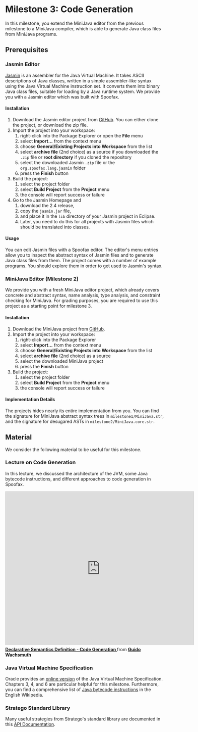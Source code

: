 # Milestone 3: Code Generation

In this milestone, you extend the MiniJava editor from the previous milestone to a MiniJava compiler, which is able to generate Java class files from MiniJava programs.

## Prerequisites

### Jasmin Editor

[Jasmin][] is an assembler for the Java Virtual Machine. It takes ASCII descriptions of Java classes, written in a simple assembler-like syntax using the Java Virtual Machine instruction set. It converts them into binary Java class files, suitable for loading by a Java runtime system.
We provide you with a Jasmin editor which was built with Spoofax.

#### Installation

1. Download the Jasmin editor project from [GitHub][GitHub-Jasmin]. You can either clone the project, or download the zip file.
2. Import the project into your workspace:
    1. right-click into the Package Explorer or open the **File** menu
    2. select **Import...** from the context menu
    3. choose **General/Existing Projects into Workspace** from the list
    4. select **archive file** (2nd choice) as a source if you downloaded the `.zip` file or **root directory** if you cloned the repository
    5. select the downloaded Jasmin `.zip` file or the `org.spoofax.lang.jasmin` folder
    6. press the **Finish** button
3. Build the project:
    1. select the project folder
    2. select **Build Project** from the **Project** menu
    3. the console will report success or failure
4. Go to the Jasmin Homepage and 
    1. download the 2.4 release,
    2. copy the `jasmin.jar` file,
    3. and place it in the `lib` directory of your Jasmin project in Eclipse.
    4. Later, you need to do this for all projects with Jasmin files which should be translated into classes.

#### Usage

You can edit Jasmin files with a Spoofax editor. The editor's menu entries allow you to inspect the abstract syntax of Jasmin files and to generate Java class files from them. The project comes with a number of example programs. You should explore them in order to get used to Jasmin's  syntax.

[Jasmin]: http://jasmin.sourceforge.net/ (Jasmin Home Page)
[GitHub-Jasmin]: https://github.com/metaborg/spoofax-jasmin (Jasmin Editor Project on GitHub)

### MiniJava Editor (Milestone 2)

We provide you with a fresh MiniJava editor project, which already covers concrete and abstract syntax, name analysis, type analysis, and constraint checking for MiniJava. For grading purposes, you are required to use this project as a starting point for milestone 3.

#### Installation

1. Download the MiniJava project from [GitHub][GitHub-CC].
2. Import the project into your workspace:
    1. right-click into the Package Explorer
    2. select **Import...** from the context menu
    3. choose **General/Existing Projects into Workspace** from the list
    4. select **archive file** (2nd choice) as a source
    5. select the downloaded MiniJava project
    6. press the **Finish** button
3. Build the project:
    1. select the project folder
    2. select **Build Project** from the **Project** menu
    3. the console will report success or failure

[GitHub-CC]: https://github.com/guwac/compiler-construction/releases (Initial MiniJava Project on GitHub)

#### Implementation Details

The projects hides nearly its entire implementation from you. You can find the signature for MiniJava abstract syntax trees in  `milestone1/MiniJava.str`, and the signature for desugared ASTs in `milestone2/MiniJava.core.str`.

## Material

We consider the following material to be useful for this milestone.

### Lecture on Code Generation

In this lecture, we discussed the architecture of the JVM, some Java bytecode instructions, and different approaches to code generation in Spoofax.

<iframe src="http://www.slideshare.net/slideshow/embed_code/5257918?rel=0" width="597" height="486" frameborder="0" marginwidth="0" marginheight="0" scrolling="no" style="border:1px solid #CCC;border-width:1px 1px 0;margin-bottom:5px" allowfullscreen webkitallowfullscreen mozallowfullscreen> </iframe> <div style="margin-bottom:5px"> <strong> <a href="http://www.slideshare.net/guwac/declarative-semantics-definition-code-generation" title="Declarative Semantics Definition - Code Generation " target="_blank">Declarative Semantics Definition - Code Generation </a> </strong> from <strong><a href="http://www.slideshare.net/guwac" target="_blank">Guido Wachsmuth</a></strong> </div>

### Java Virtual Machine Specification

Oracle provides an [online version][JVM] of the Java Virtual Machine Specification. Chapters 3, 4, and 6 are particular helpful for this milestone. Furthermore, you can find a comprehensive list of [Java bytecode instructions][] in the English Wikipedia.

[JVM]: http://java.sun.com/docs/books/jvms/second_edition/html/VMSpecTOC.doc.html (The Java Virtual Machine Specification, 2nd edition)
[Java bytecode instructions]: http://en.wikipedia.org/wiki/Java_bytecode_instruction_listings (List of Java bytecode instructions)

### Stratego Standard Library

Many useful strategies from Stratego's standard library are documented in this [API Documentation][LibDoc].

[LibDoc]: http://releases.strategoxt.org/docs/api/libstratego-lib/stable/docs/ (Stratego Library API Documentation)
